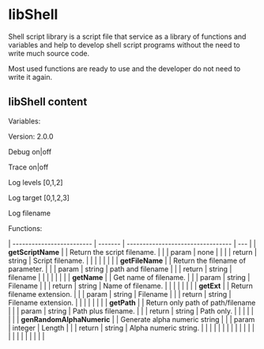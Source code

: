 # libShell

Shell script library is a script file that service as a library of functions and variables and help to develop shell script programs without the need to write much source code.

Most used functions are ready to use and the developer do not need to write it again.

## libShell content

Variables:

Version: 2.0.0

Debug on|off

Trace on|off

Log levels [0,1,2]

Log target [0,1,2,3]

Log filename

Functions:

| ------------------------- | ------- | --------------------------------- | --- |
| **getScriptName**         |         | Return the script filename.       |     |
| param                     | none    |                                   |     |
| return                    | string  | Script filename.                  |     |
|                           |         |                                   |     |
| **getFileName**           |         | Return the filename of parameter. |     |
| param                     | string  | path and filename                 |     |
| return                    | string  | filename                          |     |
|                           |         |                                   |     |
| **getName**               |         | Get name of filename.             |     |
| param                     | string  | Filename                          |     |
| return                    | string  | Name of filename.                 |     |
|                           |         |                                   |     |
| **getExt**                |         | Return filename extension.        |     |
| param                     | string  | Filename                          |     |
| return                    | string  | Filename extension.               |     |
|                           |         |                                   |     |
| **getPath**               |         | Return only path of path/filename |     |
| param                     | string  | Path plus filename.               |     |
| return                    | string  | Path only.                        |     |
|                           |         |                                   |     |
| **genRandomAlphaNumeric** |         | Generate alpha numeric string     |     |
| param                     | integer | Length                            |     |
| return                    | string  | Alpha numeric string.             |     |
|                           |         |                                   |     |
|                           |         |                                   |     |
|                           |         |                                   |     |
|                           |         |                                   |     |


